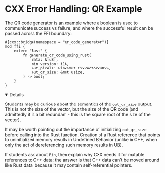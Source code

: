 # CXX Error Handling: QR Example

The QR code generator is [an example][0] where a boolean is used to communicate
success vs failure, and where the successful result can be passed across the FFI
boundary:

```rust,ignore
#[cxx::bridge(namespace = "qr_code_generator")]
mod ffi {
    extern "Rust" {
        fn generate_qr_code_using_rust(
            data: &[u8],
            min_version: i16,
            out_pixels: Pin<&mut CxxVector<u8>>,
            out_qr_size: &mut usize,
        ) -> bool;
    }
}
```

<details open="true">

Students may be curious about the semantics of the `out_qr_size` output. This is
not the size of the vector, but the size of the QR code (and admittedly it is a
bit redundant - this is the square root of the size of the vector).

It may be worth pointing out the importance of initializing `out_qr_size` before
calling into the Rust function. Creation of a Rust reference that points to
uninitialized memory results in Undefined Behavior (unlike in C++, when only the
act of dereferencing such memory results in UB).

If students ask about `Pin`, then explain why CXX needs it for mutable
references to C++ data: the answer is that C++ data can’t be moved around like
Rust data, because it may contain self-referential pointers.

</details>

[0]: https://source.chromium.org/chromium/chromium/src/+/main:components/qr_code_generator/qr_code_generator_ffi_glue.rs;l=13-18;drc=7bf1b75b910ca430501b9c6a74c1d18a0223ecca
